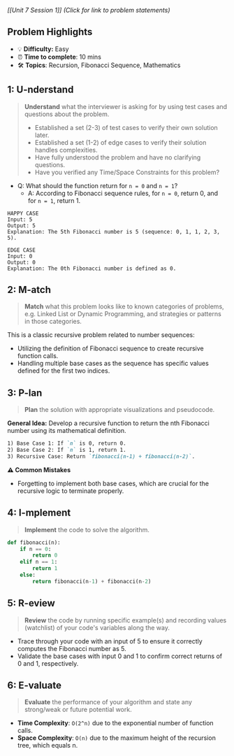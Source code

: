 *[[Unit 7 Session 1]] (Click for link to problem statements)*

## Problem Highlights

* 💡 **Difficulty:** Easy
* ⏰ **Time to complete**: 10 mins
* 🛠️ **Topics**: Recursion, Fibonacci Sequence, Mathematics
    
## 1: U-nderstand
 
> **Understand** what the interviewer is asking for by using test cases and questions about the problem.
> - Established a set (2-3) of test cases to verify their own solution later.
> - Established a set (1-2) of edge cases to verify their solution handles complexities.
> - Have fully understood the problem and have no clarifying questions.
> - Have you verified any Time/Space Constraints for this problem?

- Q: What should the function return for `n = 0` and `n = 1`?
  - A: According to Fibonacci sequence rules, for `n = 0`, return 0, and for `n = 1`, return 1.

```
HAPPY CASE
Input: 5
Output: 5
Explanation: The 5th Fibonacci number is 5 (sequence: 0, 1, 1, 2, 3, 5).

EDGE CASE
Input: 0
Output: 0
Explanation: The 0th Fibonacci number is defined as 0.
```
    
## 2: M-atch

> **Match** what this problem looks like to known categories of problems, e.g. Linked List or Dynamic Programming, and strategies or patterns in those categories.

This is a classic recursive problem related to number sequences:

- Utilizing the definition of Fibonacci sequence to create recursive function calls.
- Handling multiple base cases as the sequence has specific values defined for the first two indices.

## 3: P-lan

> **Plan** the solution with appropriate visualizations and pseudocode.

**General Idea:** Develop a recursive function to return the nth Fibonacci number using its mathematical definition.

```markdown
1) Base Case 1: If `n` is 0, return 0.
2) Base Case 2: If `n` is 1, return 1.
3) Recursive Case: Return `fibonacci(n-1) + fibonacci(n-2)`.
```

**⚠️ Common Mistakes**

- Forgetting to implement both base cases, which are crucial for the recursive logic to terminate properly.

## 4: I-mplement

> **Implement** the code to solve the algorithm.

```python
def fibonacci(n):
    if n == 0:
        return 0
    elif n == 1:
        return 1
    else:
        return fibonacci(n-1) + fibonacci(n-2)
```
  
## 5: R-eview

> **Review** the code by running specific example(s) and recording values (watchlist) of your code's variables along the way.

- Trace through your code with an input of 5 to ensure it correctly computes the Fibonacci number as 5.
- Validate the base cases with input 0 and 1 to confirm correct returns of 0 and 1, respectively.

## 6: E-valuate

> **Evaluate** the performance of your algorithm and state any strong/weak or future potential work.

* **Time Complexity**: `O(2^n)` due to the exponential number of function calls.
* **Space Complexity**: `O(n)` due to the maximum height of the recursion tree, which equals n.

